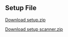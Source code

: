 ## Setup File

[Download setup.zip](https://drive.google.com/file/d/1tIfPyZLJSSPClZcSZERFuLEggXqecoen/view?usp=sharing)

[Download setup scanner.zip](https://drive.google.com/file/d/16iJcwBmFojtYfa8NOYzvjzNOILKDCd5m/view?usp=sharing)




